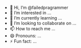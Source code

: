 - 👋 Hi, I’m @failedpragrammer
- 👀 I’m interested in ...
- 🌱 I’m currently learning ...
- 💞️ I’m looking to collaborate on ...
- 📫 How to reach me ...
- 😄 Pronouns: ...
- ⚡ Fun fact: ...

<!---
failedpragrammer/failedpragrammer is a ✨ special ✨ repository because its `README.md` (this file) appears on your GitHub profile.
You can click the Preview link to take a look at your changes.
--->
